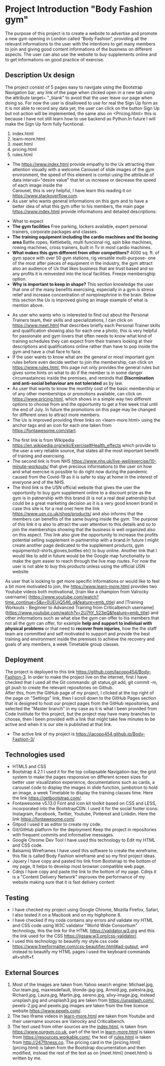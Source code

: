# Project  Introduction "Body Fashion gym"
The purpose of this project is to create a website to advertise and promote a new gym opening in London called “Body Fashion”, providing all the relevant informations to the user with the intentions to get many members to join and giving good content informations of the business on different aspects.
The user can also use the website to buy supplements online and to get informations on good practice of exercise.


## Description Ux design 
The project consist of 5 pages easy to navigate using the Bootstrap Navigation bar, any link of the page when clicked open in a new tab using the attribute target= "_blank" to avoid that the user leave our page when doing so.
For now the user is disallowed to use for real the Sign Up form as it is not able to record any data yet, the user can click on the button Sign Up but not action will be implemented, the same also on <Pricing.html> this is because I have not still learn how to use backend as Python.In future I will make the Sign Up form fully fucntional.


1. index.html     
2. learn-more.html
3. meet.html
4. pricing.html
5. rules.html

* The  <https://www.index.html>  provide empathy to the Ux attracting their attention visually with a welcome Carousel of slide images of the gym environment, the speed of this element is contol using the attribute of data interval="desire value" that let us increase or decrease the speed of each image inside the <div> Carousel, this is very helpful, I have learn this reading it on <https://www.stackoverflow.com>. 
* As user who wants general informations on this gym and to have a better idea of what this gym offer to his members, the main page <https://www.index.html> provide informations and detailed descriptions: 
- What to expect
- **The gym facilities**
Free parking, lockers available, expert personal trainers, corporate packages and classes.
- **The training equipment including the cardio machines and the boxing area** 
Battle ropes, Kettlebells, multi funcional rig, spin bike machines, rowing machines, cross trainers, built in Tv in most cardio machines.  
- **What makes this gym different from other competitors?**
4000 sq. ft. of gym space with over 50 gym stations, rig versatile multi-purpose- one of the most after pieces of equipment in the industry, the gym attract also an audience of Ux that likes business that are trust based and so any profits it is reinvested into the local facilities.
Freeze membersghip option. 
- **Why is important to keep in shape?**
This section knowledge the user that one of the many benefits exercising, especially in a gym is stress relief and increase concentration of norepinephrine in the brain.
Below this section the Ux is improved giving an image example of what is mention above.


* As user who wants who is interested to find out about the Personal Trainers team, their skills and specializations, I can click on <https://www.meet.html> that describes briefly each Personal Trainer skills and qualification showing also for each one a photo, this is very helpful for passionate and gym lovers that often needs to know what kind of training schedules they can expect from their trainers looking at their descriptions and qualifications online rather than have to pop inside the gym and have a chat face to face. 
* If the user wants to know what are the general or most important gym rules before even decide wether to join the membership, can click on <https://www.rules.html>, this page not only provides the general rules but gives some hints on what to do if the member is in some danger circumastainces inside the premises, and reminds that **Discrmination and anti-social behaviour are not tolerated** as by law.  
* As user that wants to know the monthly cost of the basic membership or of any other memberships or promotions available, can click on <https://www.pricing.html>, which shows in a simple way two different options to choose from and the opportunity to get a free week trial until the end of July.
In future the promotions on this page may be changed for different ones to attract more members.
* The Ux is improved providing three links on <learn-more.html> using the anchor tags <a> and an icon for each one taken from <https://fontawesome.com/start>.
- The first link is from Wikipedia <https://en.wikipedia.org/wiki/Exercise#Health_effects> which provide to the user a very reliable source, that states all the most important benefit of training and exercising.
- The second link is from NHS <https://www.nhs.uk/live-well/exercise/10-minute-workouts/> that give precious informations to the user on how and what exercise is possible to do right now during the pandemic caused from the Covid-19 as it is safer to stay at home in the interest of everyone and of the NHS.
- The third link is the USN official website that gives the user the opportunity to buy gym supplement online to a discount prize as the gym is in patnership with this brand (it is not a real deal patnership but could be a great marketing decision as it is a very good known brand in case this site is for a real one) here the link <https://www.usn.co.uk/shop/products/> and also informs that the members can benefits of the same buying inside the gym.
The purpose of this link it is also to attract the user attention to this details and so to join the memberships showing that the business is well organized also on this aspect. This link also give the opportunity to increase the profits potential selling supplement in partnership with a brand.In future I might create another page dedicated to the supplement products, gym equipments(t-shirts,gloves,bottles etc) to buy online.
Another link that I would like to add in future would be the Google map functionality to make the gym easier to reach through the live map routes.
For now the user is not able to buy this products unless using the official USN website. 

As user that is looking to get more specific informations or would like to feel a bit more motivated to join, the <https://www.learn-more.html> provides two Youtube videos both motivational, [train like a champion from Valrocky username] (https://www.youtube.com/watch?time_continue=5&v=0UEUjQ546_g&feature=emb_title) and [Training Workouts - Beginner to Advanced Training from Criticalbench username] (https://www.youtube.com/watch?v=2U7hY_523eQ&feature=emb_title) and other informations such as what else the gym can offer to his members that not all the gym can offer, for example **help and support to indiviual with physical problems** or that need to **recover from injuries**, how the the staff team are committed and self motivated to support and provide the best training and environment inside the premises to achieve the recovery and goals of any members, a week Timetable group classes.

## Deployment
The project is deployed to this link <https://github.com/Iacopo454/Body-Fashion-3>.
In order to make the project live on the internet, first I have checked that I used all the Git commands: git status,git add, git commit -m, git push to create the relevant repositories on Github.  
After this, from the GitHub page of my project, I clicked at the top right of the page on "Settings" link, then I scroll down to the GitHub Pages section that is designed to host our project pages from the GitHub repositories, and selected the "Master branch" in my case as it is what I been provided from Code Institute for this project, but the project may have many branches to choose, then I been provided with a link that might take few minutes to be active and when it is our site is published at that link. 
* The active link of my project is <https://iacopo454.github.io/Body-Fashion-3/>
## Technologies used
* HTML5 and CSS
* Bootstrap 4.2.1 
I used it for the top collapsable Navigation-bar, the grid system to make the pages responsive on different screen sizes for better user visualization experience, documentations such as cards, a carousel code to display the images in slide function, jumbotron to hold an image, a week Timetable to display the training classes time. Here the link <https://getbootstrap.com/>.
* Fontawesome v5.13.0
Font and icon kit toolkit based on CSS and LESS, incorporated into the BootstrapCDN. I used it for the social footer icons: Instagram, Facebook, Twitter, Youtube, Pinterest and Linkdin.
Here the link <https://fontawesome.com/>.
* Gitpod
I used it as editor to create my code.
* Git/GitHub platform for the deployment
Keep the project in repositories with frequent commits and informative messages.
* Google Chrome Dev Tool 
I have used this technology to Edit my HTML and CSS code.
* Balsamiq Wireframes 
I have used this software to create the wireframe, this file is called Body Fashion wireframe and so my first project ideas.
* Jquery 
I have copy and pasted his link from Bootstrap to the bottom of my page, It helps to develop most browser compatible web page.
* Cdnjs
I have copy and paste the link to the bottom of my page.
Cdnjs it is a "Content Delivery Network" improves the performance of my website making sure that it is fast delivery content 
## Testing
* I have checked my project using Google Chrome, Mozilla Firefox, Safari, I also tested it on a Macbook and on my highphone 8.
* I have checked if my code contains any errors and validate my HTML and CSS code using W3C validator "World Wide Consortium" technology, this the link for the HTML <https://validator.w3.org> and this the link used for the CSS <https://jigsaw.w3.org/css-validator/>.
* I used this technology to beautify my style.css code <https://www.freeformatter.com/css-beautifier.html#ad-output>, and instead to beautify my HTML pages I used the keyboard commands alt+shift+f.  
## External Sources
1. Most of the Images are taken from Yahoo search engine: Michael.jpg, Our.team.jpg, maxresdefault, blonde-jpg-jpg, Arnold.jpg, palestra.jpg, Richard.jpg, Laura.jpg, Martin.jpg, sereno.jpg, silvy-image.jpg, instead unsplash.jpg and unsplash3.jpg are taken from <https://unsplash.com/>, pexels-2.jpg and pexels.jpg images are taken from the free licence website <https://www.pexels.com/>.
2. The two iframe videos in [learn-more.html](learn-more.html) are taken from Youtube and their username sources are Valrocky and Criticalbench.
3. The text used from other sources are the [index.html](index.html), is taken from <https://www.ourgym.co.uk>, part of the text in [learn-more.html](learn-more.html) is taken from <https://resources.workable.com/>, the text of [rules.html](rules.html) is taken from <http://247fitness.co>.
The pricing card in the [pricing.html] (prcing.html) is taken from the Bootstrap documentation and then modified, instead the rest of the text as on [meet.html] (meet.html) is written by me. 